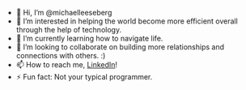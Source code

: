 - 👋 Hi, I’m @michaelleeseberg
- 👀 I’m interested in helping the world become more efficient overall through the help of technology.
- 🌱 I’m currently learning how to navigate life.
- 💞️ I’m looking to collaborate on building more relationships and connections with others. :)
- 📫 How to reach me, [LinkedIn](https://www.linkedin.com/in/michael-leeseberg/)!
- ⚡ Fun fact: Not your typical programmer.

<!---
michaelleeseberg/michaelleeseberg is a ✨ special ✨ repository because its `README.md` (this file) appears on your GitHub profile.
You can click the Preview link to take a look at your changes.
--->
